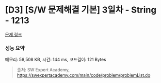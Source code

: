 # [D3] [S/W 문제해결 기본] 3일차 - String - 1213 

[문제 링크](https://swexpertacademy.com/main/code/problem/problemDetail.do?contestProbId=AV14P0c6AAUCFAYi) 

### 성능 요약

메모리: 58,508 KB, 시간: 144 ms, 코드길이: 121 Bytes



> 출처: SW Expert Academy, https://swexpertacademy.com/main/code/problem/problemList.do